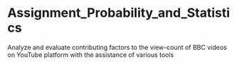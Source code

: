 # Assignment_Probability_and_Statistics
Analyze and evaluate contributing factors to the view-count of BBC videos on YouTube platform with the assistance of various tools
